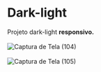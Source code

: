 # Dark-light

Projeto dark-light <strong>responsivo.</strong>
<br><br>
![Captura de Tela (104)](https://github.com/PauloCatto/Dark-light/assets/108766424/5cc366cf-21a2-47e4-9de1-f47116264abc)
<br><br>
![Captura de Tela (105)](https://github.com/PauloCatto/Dark-light/assets/108766424/accc7f5e-0925-4642-89a0-8549a6f70761)
